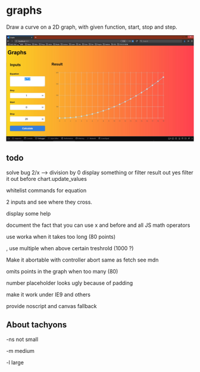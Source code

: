 # graphs

Draw a curve on a 2D graph, with given function, start, stop and step.

![Screenshot](images/screenshots/screenshot.jpg)


## todo

solve bug 2/x --> division by 0 display something or filter result out yes filter it out before chart.update_values 

whitelist commands for equation

2 inputs and see where they cross.

display some help

document the fact that you can  use x and before and all JS math operators

use worka when it takes too long (80 points)

, use multiple when above certain treshrold (1000 ?)

Make it abortable with controller abort same as fetch see mdn

omits points in the graph when too many (80)

number placeholder looks ugly because of padding

make it work under IE9 and others

provide noscript and canvas fallback


## About tachyons

-ns not small

-m medium

-l large

